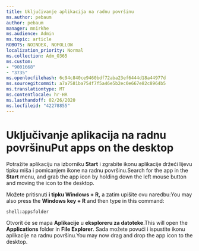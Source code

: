 ```yaml
---
title: Uključivanje aplikacija na radnu površinu
ms.author: pebaum
author: pebaum
manager: mnirkhe
ms.audience: Admin
ms.topic: article
ROBOTS: NOINDEX, NOFOLLOW
localization_priority: Normal
ms.collection: Adm_O365
ms.custom:
- "9001668"
- "3735"
ms.openlocfilehash: 6c94c840ce9460bdf72aba23ef6444d18a44977d
ms.sourcegitcommit: a7a7581ba754f7f5a46e5b2ec0e667e82c8964b5
ms.translationtype: MT
ms.contentlocale: hr-HR
ms.lasthandoff: 02/26/2020
ms.locfileid: "42278855"
---
```

# <a name="put-apps-on-the-desktop"></a><span data-ttu-id="12927-102">Uključivanje aplikacija na radnu površinu</span><span class="sxs-lookup"><span data-stu-id="12927-102">Put apps on the desktop</span></span>

<span data-ttu-id="12927-103">Potražite aplikaciju na izborniku **Start** i zgrabite ikonu aplikacije držeći lijevu tipku miša i pomicanjem ikone na radnu površinu.</span><span class="sxs-lookup"><span data-stu-id="12927-103">Search for the app in the **Start** menu, and grab the app icon by holding down the left mouse button and moving the icon to the desktop.</span></span>

<span data-ttu-id="12927-104">Možete pritisnuti **i tipku Windows + R,** a zatim upišite ovu naredbu:</span><span class="sxs-lookup"><span data-stu-id="12927-104">You may also press the **Windows key + R** and then type in this command:</span></span>

`shell:appsfolder`

<span data-ttu-id="12927-105">Otvorit će se mapa **Aplikacije** u **eksploreru za datoteke**.</span><span class="sxs-lookup"><span data-stu-id="12927-105">This will open the **Applications** folder in **File Explorer**.</span></span> <span data-ttu-id="12927-106">Sada možete povući i ispustite ikonu aplikacije na radnu površinu.</span><span class="sxs-lookup"><span data-stu-id="12927-106">You may now drag and drop the app icon to the desktop.</span></span>
